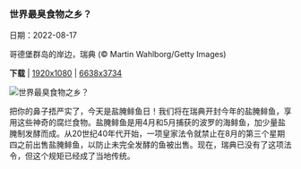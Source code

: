 ### 世界最臭食物之乡？

日期：2022-08-17

哥德堡群岛的岸边，瑞典 (© Martin Wahlborg/Getty Images)

**下载**  |  [1920x1080](https://cn.bing.com/th?id=OHR.SourHerring_ZH-CN4136738467_1920x1080.jpg)  |  [6638x3734](https://cn.bing.com/th?id=OHR.SourHerring_ZH-CN4136738467_UHD.jpg)

![世界最臭食物之乡？](https://cn.bing.com/th?id=OHR.SourHerring_ZH-CN4136738467_1920x1080.jpg "哥德堡群岛的岸边，瑞典 (© Martin Wahlborg/Getty Images)")

把你的鼻子捂严实了，今天是盐腌鲱鱼日！我们将在瑞典开封今年的盐腌鲱鱼，享用这些神奇的腐烂食物。盐腌鲱鱼是用4月和5月捕获的波罗的海鲱鱼，加少量盐腌制发酵而成。从20世纪40年代开始，一项皇家法令就禁止在8月的第三个星期四之前出售盐腌鲱鱼，以防止未完全发酵的鱼被出售。现在，瑞典已没有了这项法令，但这个规矩已经成了当地传统。
